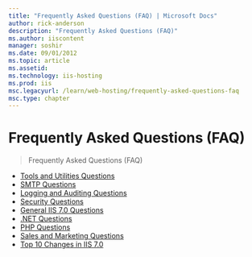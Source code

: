 ```yaml
---
title: "Frequently Asked Questions (FAQ) | Microsoft Docs"
author: rick-anderson
description: "Frequently Asked Questions (FAQ)"
ms.author: iiscontent
manager: soshir
ms.date: 09/01/2012
ms.topic: article
ms.assetid: 
ms.technology: iis-hosting
ms.prod: iis
msc.legacyurl: /learn/web-hosting/frequently-asked-questions-faq
msc.type: chapter
---
```

Frequently Asked Questions (FAQ)
====================
> Frequently Asked Questions (FAQ)


- [Tools and Utilities Questions](tools-and-utilities-questions.md)
- [SMTP Questions](smtp-questions.md)
- [Logging and Auditing Questions](logging-and-auditing-questions.md)
- [Security Questions](security-questions.md)
- [General IIS 7.0 Questions](general-iis7-questions.md)
- [.NET Questions](net-questions.md)
- [PHP Questions](php-questions.md)
- [Sales and Marketing Questions](sales-and-marketing-questions.md)
- [Top 10 Changes in IIS 7.0](top-10-changes-in-iis7.md)